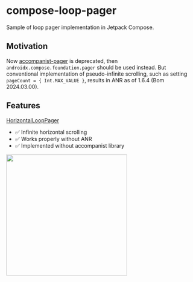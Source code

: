 # compose-loop-pager

Sample of loop pager implementation in Jetpack Compose.

## Motivation

Now [accompanist-pager](https://github.com/google/accompanist/tree/main/pager) is deprecated, then `androidx.compose.foundation.pager` should be used instead. 
But conventional implementation of pseudo-infinite scrolling, such as setting `pageCount = { Int.MAX_VALUE }`, results in ANR as of 1.6.4 (Bom 2024.03.00).

## Features

[HorizontalLoopPager](./app/src/main/java/com/seo4d696b75/android/loop_pager_sample/ui/pager/HorizontalLoopPager.kt)

- ✅ Infinite horizontal scrolling
- ✅ Works properly without ANR
- ✅ Implemented without accompanist library

<img src="https://github.com/Seo-4d696b75/compose-loop-pager/assets/25225028/5b076621-a835-449f-89bc-48d23ec37350" width="320">
